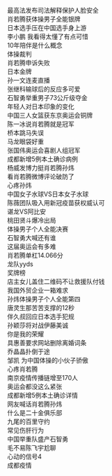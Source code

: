 最高法发布司法解释保护人脸安全  
肖若腾获体操男子全能银牌  
日本选手压在中国选手身上游  
李小鹏 我看得太懂了有点可惜  
10年陪伴是什么概念  
体操裁判  
肖若腾申诉失败  
日本金牌  
孙一文连麦直播  
张继科输球后的反应多可爱  
石智勇举重男子73公斤级夺金  
年轻人对日本印象的变化  
中国三人女篮获东京奥运会铜牌  
陈一冰说肖若腾就是冠军  
桥本跳马失误  
马龙眼袋好重  
张国伟奥运会喜剧人组冠军  
成都新增5例本土确诊病例  
杨威发博力挺肖若腾孙炜  
看肖若腾微博评论破防了  
心疼孙炜  
中国女子水球VS日本女子水球  
陈薇团队吸入用新冠疫苗获权威认可  
谌龙VS阿比安  
桃田贤斗爆冷出局  
体操男子个人全能决赛  
石智勇大喊还有谁  
这届奥运会有多难  
肖若腾单杠14.066分  
龙队yyds  
奖牌榜  
店主女儿盖住二维码不让救援队付钱  
我国外贸企业一箱难求  
孙炜体操男子个人全能第四  
唐灵生那苦苦支撑的12秒  
伴久叔回应日本选手犯规  
孙颖莎将对战伊藤美诚  
你是我的荣耀  
具惠善要求网站删除离婚词条  
乔晶晶扑倒于途  
邹凯 为中国体操的小伙子骄傲  
心疼肖若腾  
南京疫情传播链增至170人  
奥运会都没这么紧张  
成都新增5例本土确诊详情  
网友喊话肖若腾孙炜  
什么是二十金俱乐部  
九尾的百里守约  
常见伤肝行为  
中国举重队盛产石智勇  
毛不易陈飞宇尬聊  
心动的信号4  
成都疫情  
